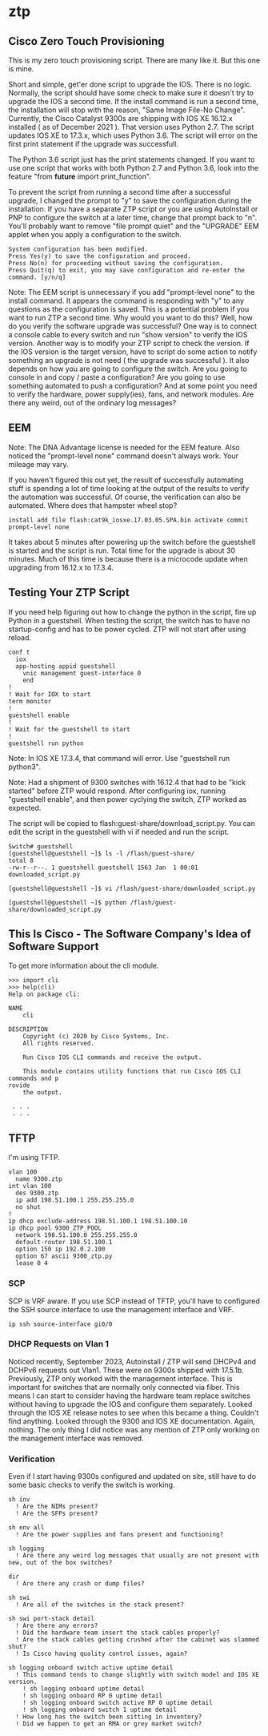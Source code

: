 # ztp
## Cisco Zero Touch Provisioning

This is my zero touch provisioning script.  There are many like it.  But this one is mine.

Short and simple, get'er done script to upgrade the IOS.  There is no logic.  Normally, the script should have some check to make sure it doesn't try to upgrade the IOS a second time.  If the install command is run a second time, the installation will stop with the reason, "Same Image File-No Change".  Currently, the Cisco Catalyst 9300s are shipping with IOS XE 16.12.x installed ( as of December 2021 ).  That version uses Python 2.7.  The script updates IOS XE to 17.3.x, which uses Python 3.6.  The script will error on the first print statement if the upgrade was successfull.

The Python 3.6 script just has the print statements changed.  If you want to use one script that works with both Python 2.7 and Python 3.6, look into the feature "from __future__ import print_function".

To prevent the script from running a second time after a successful upgrade, I changed the prompt to "y" to save the configuration during the installation.  If you have a separate ZTP script or you are using AutoInstall or PNP to configure the switch at a later time, change that prompt back to "n".  You'll probably want to remove "file prompt quiet" and the "UPGRADE" EEM applet when you apply a configuration to the switch.

```
System configuration has been modified.
Press Yes(y) to save the configuration and proceed.
Press No(n) for proceeding without saving the configuration.
Press Quit(q) to exit, you may save configuration and re-enter the command. [y/n/q]
```

Note:  The EEM script is unnecessary if you add "prompt-level none" to the install command.  It appears the command is responding with "y" to any questions as the configuration is saved.  This is a potential problem if you want to run ZTP a second time.  Why would you want to do this?  Well, how do you verify the software upgrade was successful?  One way is to connect a console cable to every switch and run "show version" to verify the IOS version.  Another way is to modify your ZTP script to check the version.  If the IOS version is the target version, have to script do some action to notify something an upgrade is not need ( the upgrade was successful ).  It also depends on how you are going to configure the switch.  Are you going to console in and copy / paste a configuration?  Are you going to use something automated to push a configuration?  And at some point you need to verify the hardware, power supply(ies), fans, and network modules.  Are there any weird, out of the ordinary log messages?

## EEM

Note:  The DNA Advantage license is needed for the EEM feature.  Also noticed the "prompt-level none" command doesn't always work.  Your mileage may vary.

If you haven't figured this out yet, the result of successfully automating stuff is spending a lot of time looking at the output of the results to verify the automation was successful.  Of course, the verification can also be automated.  Where does that hampster wheel stop?

```
install add file flash:cat9k_iosxe.17.03.05.SPA.bin activate commit prompt-level none
```

It takes about 5 minutes after powering up the switch before the guestshell is started and the script is run.  Total time for the upgrade is about 30 minutes.  Much of this time is because there is a microcode update when upgrading from 16.12.x to 17.3.4.

## Testing Your ZTP Script

If you need help figuring out how to change the python in the script, fire up Python in a guestshell.  When testing the script, the switch has to have no startup-config and has to be power cycled.  ZTP will not start after using reload.

```
conf t
  iox
  app-hosting appid guestshell
    vnic management guest-interface 0
    end
!
! Wait for IOX to start
term monitor
!
guestshell enable
!
! Wait for the guestshell to start
!
guestshell run python
```

Note:  In IOS XE 17.3.4, that command will error.  Use "guestshell run python3".

Note:  Had a shipment of 9300 switches with 16.12.4 that had to be "kick started" before ZTP would respond.  After configuring iox, running "guestshell enable", and then power cyclying the switch, ZTP worked as expected. 

The script will be copied to flash:guest-share/download_script.py.  You can edit the script in the guestshell with vi if needed and run the script.

```
Switch# guestshell
[guestshell@guestshell ~]$ ls -l /flash/guest-share/
total 8
-rw-r--r--. 1 guestshell guestshell 1563 Jan  1 00:01 downloaded_script.py

[guestshell@guestshell ~]$ vi /flash/guest-share/downloaded_script.py

[guestshell@guestshell ~]$ python /flash/guest-share/downloaded_script.py
```

## This Is Cisco - The Software Company's Idea of Software Support

To get more information about the cli module.

```
>>> import cli
>>> help(cli)
Help on package cli:

NAME
    cli

DESCRIPTION
    Copyright (c) 2020 by Cisco Systems, Inc.
    All rights reserved.
    
    Run Cisco IOS CLI commands and receive the output.
    
    This module contains utility functions that run Cisco IOS CLI commands and p
rovide
    the output.

 . . .
 . . .
```

## TFTP

I'm using TFTP.  

```
vlan 100
  name 9300.ztp
int vlan 100
  des 9300.ztp
  ip add 198.51.100.1 255.255.255.0
  no shut
!
ip dhcp exclude-address 198.51.100.1 198.51.100.10
ip dhcp pool 9300_ZTP_POOL
  network 198.51.100.0 255.255.255.0
  default-router 198.51.100.1
  option 150 ip 192.0.2.100
  option 67 ascii 9300_ztp.py
  lease 0 4
```
### SCP

SCP is VRF aware.  If you use SCP instead of TFTP, you'll have to configured the SSH source interface to use the management interface and VRF.
```
ip ssh source-interface gi0/0
```
### DHCP Requests on Vlan 1

Noticed recently, September 2023, Autoinstall / ZTP will send DHCPv4 and DCHPv6 requests out Vlan1.  These were on 9300s shipped with 17.5.1b.  Previously, ZTP only worked with the management interface.  This is important for switches that are normally only connected via fiber.  This means I can start to consider having the hardware team replace switches without having to upgrade the IOS and configure them separately.  Looked through the IOS XE release notes to see when this became a thing.  Couldn't find anything.  Looked through the 9300 and IOS XE documentation.  Again, nothing.  The only thing I did notice was any mention of ZTP only working on the management interface was removed.

### Verification

Even if I start having 9300s configured and updated on site, still have to do some basic checks to verify the switch is working.

```
sh inv
  ! Are the NIMs present?
  ! Are the SFPs present?

sh env all
  ! Are the power supplies and fans present and functioning?

sh logging
  ! Are there any weird log messages that usually are not present with new, out of the box switches?

dir
  ! Are there any crash or dump files?

sh swi
  ! Are all of the switches in the stack present?

sh swi port-stack detail
  ! Are there any errors?
  ! Did the hardware team insert the stack cables properly?
  ! Are the stack cables getting crushed after the cabinet was slammed shut?
  ! Is Cisco having quality control issues, again?

sh logging onboard switch active uptime detail
  ! This command tends to change slightly with switch model and IOS XE version.
    ! sh logging onboard uptime detail
    ! sh logging onboard RP 0 uptime detail
    ! sh logging onboard switch active RP 0 uptime detail
    ! sh logging onboard switch 1 uptime detail
  ! How long has the switch been sitting in inventory?
  ! Did we happen to get an RMA or grey market switch?

```

